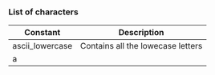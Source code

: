 ### List of characters
| Constant | Description | 
|----------|-------------|
|ascii_lowercase| Contains all the lowecase letters|
|a